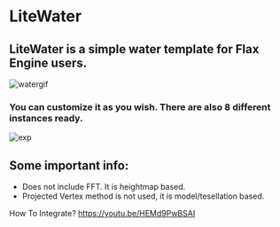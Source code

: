 # LiteWater
## LiteWater is a simple water template for Flax Engine users.

![watergif](https://user-images.githubusercontent.com/31192693/193070133-55a794c4-e1a5-437b-b634-4554162b85fd.gif)

### You can customize it as you wish. There are also 8 different instances ready.
![exp](https://user-images.githubusercontent.com/31192693/193071553-c4e54118-1362-4241-88ab-3f709a1e4526.jpg)




## Some important info:
- Does not include FFT. It is heightmap based.
- Projected Vertex method is not used, it is model/tesellation based.


How To Integrate?
https://youtu.be/HEMd9PwBSAI
